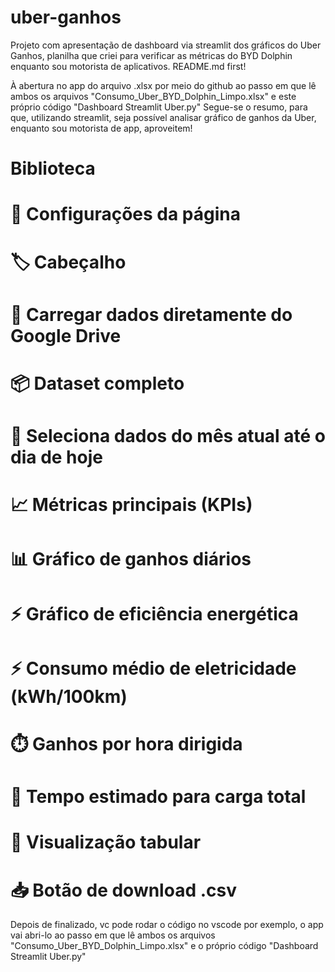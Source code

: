 # uber-ganhos
Projeto com apresentação de dashboard via streamlit dos gráficos do Uber Ganhos, planilha que criei para verificar as métricas do BYD Dolphin enquanto sou motorista de aplicativos. README.md first!

À abertura no app do arquivo .xlsx por meio do github ao passo em que lê ambos os arquivos "Consumo_Uber_BYD_Dolphin_Limpo.xlsx" e este próprio código "Dashboard Streamlit Uber.py"
Segue-se o resumo, para que, utilizando streamlit, seja possível analisar gráfico de ganhos da Uber, enquanto sou motorista de app, aproveitem!


# Biblioteca

# 🎯 Configurações da página

# 🏷️ Cabeçalho

# 🔁 Carregar dados diretamente do Google Drive

# 📦 Dataset completo

# 📆 Seleciona dados do mês atual até o dia de hoje

# 📈 Métricas principais (KPIs)

# 📊 Gráfico de ganhos diários

# ⚡ Gráfico de eficiência energética

# ⚡ Consumo médio de eletricidade (kWh/100km)

# ⏱️ Ganhos por hora dirigida

# 🔌 Tempo estimado para carga total

# 📄 Visualização tabular

# 📥 Botão de download .csv


Depois de finalizado, vc pode rodar o código no vscode por exemplo, o app vai abri-lo ao passo em que lê ambos os arquivos "Consumo_Uber_BYD_Dolphin_Limpo.xlsx" e o próprio código "Dashboard Streamlit Uber.py"

